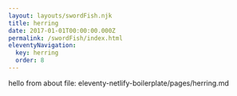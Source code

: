```yaml
---
layout: layouts/swordFish.njk
title: herring
date: 2017-01-01T00:00:00.000Z
permalink: /swordFish/index.html
eleventyNavigation:
  key: herring
  order: 8
---
```

hello from about file: eleventy-netlify-boilerplate/pages/herring.md

   
